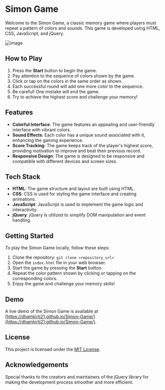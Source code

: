 # Simon Game

Welcome to the Simon Game, a classic memory game where players must repeat a pattern of colors and sounds. This game is developed using HTML, CSS, JavaScript, and jQuery.

![image](https://user-images.githubusercontent.com/78336507/222879764-da2996af-a7e4-41a7-b10d-381c43ef89a0.png)
## How to Play
1. Press the **Start** button to begin the game.
2. Pay attention to the sequence of colors shown by the game.
3. Click or tap on the colors in the same order as shown.
4. Each successful round will add one more color to the sequence.
5. Be careful! One mistake will end the game.
6. Try to achieve the highest score and challenge your memory!

## Features
- **Colorful Interface**: The game features an appealing and user-friendly interface with vibrant colors.
- **Sound Effects**: Each color has a unique sound associated with it, enhancing the gaming experience.
- **Score Tracking**: The game keeps track of the player's highest score, providing motivation to improve and beat their previous record.
- **Responsive Design**: The game is designed to be responsive and compatible with different devices and screen sizes.

## Tech Stack
- **HTML**: The game structure and layout are built using HTML.
- **CSS**: CSS is used for styling the game interface and creating animations.
- **JavaScript**: JavaScript is used to implement the game logic and interactivity.
- **jQuery**: jQuery is utilized to simplify DOM manipulation and event handling.

## Getting Started
To play the Simon Game locally, follow these steps:

1. Clone the repository: `git clone <repository_url>`
2. Open the `index.html` file in your web browser.
3. Start the game by pressing the **Start** button.
4. Repeat the color pattern shown by clicking or tapping on the corresponding colors.
5. Enjoy the game and challenge your memory skills!

## Demo
A live demo of the Simon Game is available at [https://dhamkirti21.github.io/Simon-Game/](https://dhamkirti21.github.io/Simon-Game/).

## License
This project is licensed under the [MIT License](LICENSE).

## Acknowledgements
Special thanks to the creators and maintainers of the jQuery library for making the development process smoother and more efficient.
